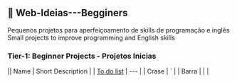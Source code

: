 ## :ledger: Web-Ideias---Begginers
Pequenos projetos para aperfeiçoamento de skills de programação e inglês
Small projects to improve programming and English skills

### Tier-1: Beginner Projects - Projetos Inicias 

|| Name   | Short Description |
| [To do list](./To_do_list/To_do_list.md)    | ---       |
| Crase  | `         |
| Barra  | \|        |